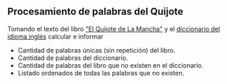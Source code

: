 ## Procesamiento de palabras del Quijote

Tomando el texto del libro ["El Quijote de La Mancha"](./quijote.txt) y el [diccionario del idioma inglés](./words_alpha.txt) calcular e informar 
* Cantidad de palabras únicas (sin repetición) del libro. 
* Cantidad de palabras del diccionario.
* Cantidad de palabras del libro que no existen en el diccionario.
* Listado ordenados de todas las palabras que no existen. 